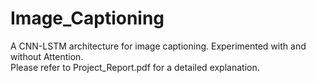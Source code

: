 # Image_Captioning
A CNN-LSTM architecture for image captioning. Experimented with and without Attention.  
Please refer to Project_Report.pdf for a detailed explanation.
